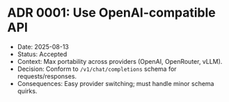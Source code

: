 # ADR 0001: Use OpenAI-compatible API
- Date: 2025-08-13
- Status: Accepted
- Context: Max portability across providers (OpenAI, OpenRouter, vLLM).
- Decision: Conform to `/v1/chat/completions` schema for requests/responses.
- Consequences: Easy provider switching; must handle minor schema quirks.
